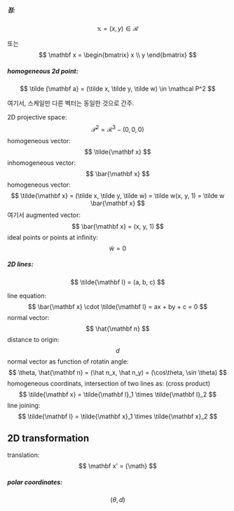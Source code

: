 ##### 점:

$$
\mathbb x = (x, y) \in \mathcal R
$$

또는
$$
\mathbf x = \begin{bmatrix}
x \\ y
\end{bmatrix}
$$

##### homogeneous 2d point:

$$
\tilde {\mathbf a} = (\tilde x, \tilde y, \tilde w) \in \mathcal P^2
$$

여기서, 스케일만 다른 벡터는 동일한 것으로 간주.

2D projective space:
$$
\mathcal P^2 = \mathcal R^3 - (0, 0, 0)
$$
homogeneous vector:
$$
\tilde{\mathbf x}
$$
inhomogeneous vector:
$$
\bar{\mathbf x}
$$
homogeneous vector:
$$
\tilde{\mathbf x} = (\tilde x, \tilde y, \tilde w) = \tilde w(x, y, 1) = \tilde w \bar{\mathbf x}
$$
여기서 augmented vector:
$$
\bar{\mathbf x} = (x, y, 1)
$$
ideal points or points at infinity:
$$
\tilde w = 0
$$

##### 2D lines:

$$
\tilde{\mathbf l} = (a, b, c)
$$

line equation:
$$
\bar{\mathbf x} \cdot \tilde{\mathbf l} = ax + by + c = 0
$$
normal vector:
$$
\hat{\mathbf n}
$$
distance to origin:
$$
d
$$
normal vector as function of rotatin angle:
$$
\theta, \hat{\mathbf n} = (\hat n_x, \hat n_y) = (\cos\theta, \sin \theta)
$$
homogeneous coordinats, intersection of two lines as: (cross product)
$$
\tilde{\mathbf x} = \tilde{\mathbf l}_1 \times \tilde{\mathbf l}_2
$$
line joining:
$$
\tilde{\mathbf l} = \tilde{\mathbf x}_1 \times \tilde{\mathbf x}_2
$$




## 2D transformation

translation:
$$
\mathbf x' = {\math}
$$




##### polar coordinates:

$$
(\theta, d)
$$

